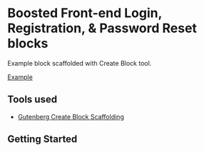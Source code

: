 # Boosted Front-end Login, Registration, & Password Reset blocks

Example block scaffolded with Create Block tool.

[Example](https://gutenberg.progressionstudios.com/)

## Tools used  ##
* [Gutenberg Create Block Scaffolding](https://developer.wordpress.org/block-editor/reference-guides/packages/packages-create-block/)

## Getting Started